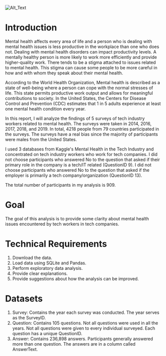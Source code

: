 ![Alt_Text](https://github.com/KevinNourian/Tech-Mental-Health/blob/main/Images/what-is-mental-health.png)

# Introduction
Mental health affects every area of life and a person who is dealing with mental health issues is less productive in the workplace than one who does not. Dealing with mental health disorders can impact productivity levels. A mentally healthy person is more likely to work more efficiently and provide higher-quality work. There tends to be a stigma attached to issues related to mental health. This stigma can cause some people to be more careful in how and with whom they speak about their mental health.

According to the World Health Organization, Mental health is described as a state of well-being where a person can cope with the normal stresses of life. This state permits productive work output and allows for meaningful contributions to society. In the United States, the Centers for Disease Control and Prevention (CDC) estimates that 1 in 5 adults experience at least one mental health condition every year.

In this report, I will analyze the findings of 5 surveys of tech industry workers related to mental health. The surveys were taken in 2014, 2016, 2017, 2018, and 2019. In total, 4218 people from 79 countries participated in the surveys. The surveys have a real bias since the majority of participants were males from the United States. 

I used 3 databases from Kaggle's Mental Health in the Tech Industry and concentrated on tech industry workers who work for tech companies. I did not choose participants who answered No to the question that asked if their primary role in the company is a tech/IT related (QuestionID 9). I did not choose participants who answered No to the question that asked if the employer is primarily a tech company/organization (QuestionID 13).

The total number of participants in my analysis is 909.

# Goal
The goal of this analysis is to provide some clarity about mental health issues encountered by tech workers in tech companies.

# Technical Requirements

1. Download the data.
2. Load data using SQLite and Pandas.
3. Perform exploratory data analysis.
4. Provide clear explanations.
5. Provide suggestions about how the analysis can be improved.

# Datasets

1. Survey: Contains the year each survey was conducted. The year serves as the SurveyID.
2. Question: Contains 105 questions. Not all questions were used in all the years. Not all questions were given to every individual surveyed. Each question has a unique QuestionID.
3. Answer: Contains 236,898 answers. Participants generally answered more than one question. The answers are in a column called AnswerText.
